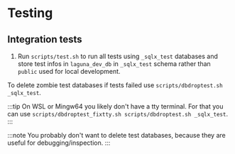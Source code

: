 # Testing

## Integration tests

1. Run `scripts/test.sh` to run all tests using `_sqlx_test` databases and store test infos in `laguna_dev_db` in `_sqlx_test` schema rather than `public` used for local development.

To delete zombie test databases if tests failed use `scripts/dbdroptest.sh _sqlx_test`.

:::tip
On WSL or Mingw64 you likely don't have a tty terminal. For that you can use `scripts/dbdroptest_fixtty.sh scripts/dbdroptest.sh _sqlx_test`.
:::

:::note
You probably don't want to delete test databases, because they are useful for debugging/inspection.
:::